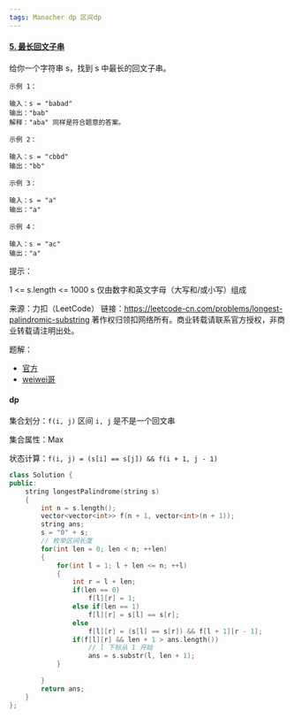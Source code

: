 ```yaml
---
tags: Manacher dp 区间dp
---
```






#### [5. 最长回文子串](https://leetcode-cn.com/problems/longest-palindromic-substring/)



给你一个字符串 s，找到 s 中最长的回文子串。

 ```
示例 1：

输入：s = "babad"
输出："bab"
解释："aba" 同样是符合题意的答案。

示例 2：

输入：s = "cbbd"
输出："bb"

示例 3：

输入：s = "a"
输出："a"

示例 4：

输入：s = "ac"
输出："a"
 ```


提示：

1 <= s.length <= 1000
s 仅由数字和英文字母（大写和/或小写）组成

来源：力扣（LeetCode）
链接：https://leetcode-cn.com/problems/longest-palindromic-substring
著作权归领扣网络所有。商业转载请联系官方授权，非商业转载请注明出处。

题解：

- [官方](https://leetcode-cn.com/problems/longest-palindromic-substring/solution/zui-chang-hui-wen-zi-chuan-by-leetcode-solution/)
- [weiwei哥](https://leetcode-cn.com/problems/longest-palindromic-substring/solution/zhong-xin-kuo-san-dong-tai-gui-hua-by-liweiwei1419/)

#### dp

集合划分：`f(i, j)` 区间 `i, j` 是不是一个回文串

集合属性：Max

状态计算：`f(i, j) = (s[i] == s[j]) && f(i + 1, j - 1)`

```cpp
class Solution {
public:
    string longestPalindrome(string s) 
    {
        int n = s.length();
        vector<vector<int>> f(n + 1, vector<int>(n + 1));
        string ans;
        s = "0" + s;
        // 枚举区间长度
        for(int len = 0; len < n; ++len)
        {
            for(int l = 1; l + len <= n; ++l)
            {
                int r = l + len;
                if(len == 0)
                    f[l][r] = 1;
                else if(len == 1)
                    f[l][r] = s[l] == s[r];
                else 
                    f[l][r] = (s[l] == s[r]) && f[l + 1][r - 1];
                if(f[l][r] && len + 1 > ans.length())
                    // l 下标从 1 开始
                    ans = s.substr(l, len + 1);
            }
            
        }
        return ans;
    }
};
```


